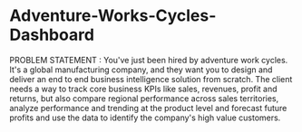 # Adventure-Works-Cycles-Dashboard
PROBLEM STATEMENT : You've just been hired by adventure work cycles.  It's a global manufacturing company, and they want you to design and deliver an end to end business  intelligence solution from scratch. The client needs a way to track core business KPIs like sales, revenues, profit and returns, but  also compare regional performance across sales territories, analyze performance and trending at the  product level and forecast future profits and use the data to identify the company's high value customers.
